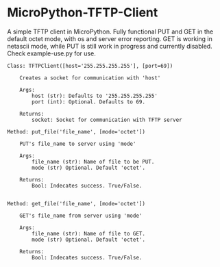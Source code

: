 # MicroPython-TFTP-Client
A simple TFTP client in MicroPython. Fully functional PUT and GET in the default octet mode, with os and server error reporting. GET is working in netascii mode, while PUT is still work in progress and currently disabled. Check example-use.py for use.

    Class: TFTPClient([host='255.255.255.255'], [port=69])

        Creates a socket for communication with 'host'

        Args:
            host (str): Defaults to '255.255.255.255'
            port (int): Optional. Defaults to 69.

        Returns:
            socket: Socket for communication with TFTP server
        
    Method: put_file('file_name', [mode='octet'])

        PUT's file_name to server using 'mode'

        Args:
            file_name (str): Name of file to be PUT.
            mode (str) Optional. Default 'octet'.

        Returns:
            Bool: Indecates success. True/False.
    

    Method: get_file('file_name', [mode='octet'])

        GET's file_name from server using 'mode'

        Args:
            file_name (str): Name of file to GET.
            mode (str) Optional. Default 'octet'.

        Returns:
            Bool: Indecates success. True/False.
    
